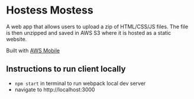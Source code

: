 # Hostess Mostess

A web app that allows users to upload a zip of HTML/CSS/JS files. The file is then unzipped and saved in AWS S3 where it is hosted as a static website.

Built with [AWS Mobile](https://aws.amazon.com/mobile/resources/)

## Instructions to run client locally
- `npm start` in terminal to run webpack local dev server
- navigate to http://localhost:3000
